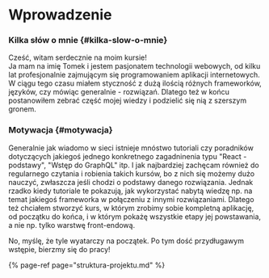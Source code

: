 # Wprowadzenie

### Kilka słów o mnie {#kilka-slow-o-mnie}

Cześć, witam serdecznie na moim kursie!   
Ja mam na imię Tomek i jestem pasjonatem technologii webowych, od kilku lat profesjonalnie zajmującym się programowaniem aplikacji internetowych. W ciągu tego czasu miałem styczność z dużą ilością różnych frameworków, języków, czy mówiąc generalnie - rozwiązań. Dlatego też w końcu postanowiłem zebrać część mojej wiedzy i podzielić się nią z szerszym gronem.

### Motywacja {#motywacja}

Generalnie jak wiadomo w sieci istnieje mnóstwo tutoriali czy poradników dotyczących jakiegoś jednego konkretnego zagadninenia typu "React - podstawy", "Wstęp do GraphQL" itp. I jak najbardziej zachęcam również do regularnego czytania i robienia takich kursów, bo z nich się możemy dużo nauczyć, zwłaszcza jeśli chodzi o podstawy danego rozwiązania. Jednak rzadko kiedy tutoriale te pokazują, jak wykorzystać nabytą wiedzę np. na temat jakiegoś frameworka w połączeniu z innymi rozwiązaniami. Dlatego też chciałem stworzyć kurs, w którym zrobimy sobie kompletną aplikację, od początku do końca, i w którym pokażę wszystkie etapy jej powstawania, a nie np. tylko warstwę front-endową.

No, myślę, że tyle wyatarczy na początek. Po tym dość przydługawym wstępie, bierzmy się do pracy!

{% page-ref page="struktura-projektu.md" %}



